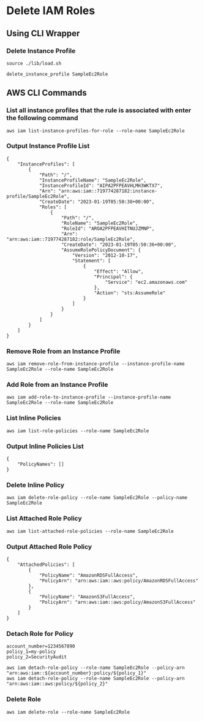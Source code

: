 # Delete IAM Roles

## Using CLI Wrapper

### Delete Instance Profile

```
source ./lib/load.sh

delete_instance_profile SampleEc2Role
```

## AWS CLI Commands

### List all instance profiles that the rule is associated with enter the following command

```
aws iam list-instance-profiles-for-role --role-name SampleEc2Role  
```

### Output Instance Profile List

```
{
    "InstanceProfiles": [
        {
            "Path": "/",
            "InstanceProfileName": "SampleEc2Role",
            "InstanceProfileId": "AIPA2PFPEAVHLMH3WKTX7",
            "Arn": "arn:aws:iam::719774287182:instance-profile/SampleEc2Role",
            "CreateDate": "2023-01-19T05:50:38+00:00",
            "Roles": [
                {
                    "Path": "/",
                    "RoleName": "SampleEc2Role",
                    "RoleId": "AROA2PFPEAVHITNUJZMNP",
                    "Arn": "arn:aws:iam::719774287182:role/SampleEc2Role",
                    "CreateDate": "2023-01-19T05:50:36+00:00",
                    "AssumeRolePolicyDocument": {
                        "Version": "2012-10-17",
                        "Statement": [
                            {
                                "Effect": "Allow",
                                "Principal": {
                                    "Service": "ec2.amazonaws.com"
                                },
                                "Action": "sts:AssumeRole"
                            }
                        ]
                    }
                }
            ]
        }
    ]
}
```

### Remove Role from an Instance Profile

```
aws iam remove-role-from-instance-profile --instance-profile-name SampleEc2Role --role-name SampleEc2Role
```

### Add Role from an Instance Profile

```
aws iam add-role-to-instance-profile --instance-profile-name SampleEc2Role --role-name SampleEc2Role
```

### List Inline Policies

```
aws iam list-role-policies --role-name SampleEc2Role
```

### Output Inline Policies List

```
{
    "PolicyNames": []
}
```

### Delete Inline Policy

```
aws iam delete-role-policy --role-name SampleEc2Role --policy-name SampleEc2Role
```

### List Attached Role Policy

```
aws iam list-attached-role-policies --role-name SampleEc2Role
```

### Output Attached Role Policy

```
{
    "AttachedPolicies": [
        {
            "PolicyName": "AmazonRDSFullAccess",
            "PolicyArn": "arn:aws:iam::aws:policy/AmazonRDSFullAccess"
        },
        {
            "PolicyName": "AmazonS3FullAccess",
            "PolicyArn": "arn:aws:iam::aws:policy/AmazonS3FullAccess"
        }
    ]
}
```

### Detach Role for Policy

```
account_number=1234567890
policy_1=my-policy
policy_2=SecurityAudit

aws iam detach-role-policy --role-name SampleEc2Role --policy-arn "arn:aws:iam::${account_number}:policy/${policy_1}"
aws iam detach-role-policy --role-name SampleEc2Role --policy-arn "arn:aws:iam::aws:policy/${policy_2}"
```

### Delete Role

```
aws iam delete-role --role-name SampleEc2Role
```

